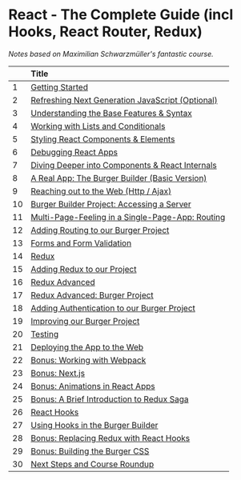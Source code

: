 # React - The Complete Guide (incl Hooks, React Router, Redux)

_Notes based on Maximilian Schwarzmüller's fantastic course._

|     | Title                                                                                                 |
| :-- | :---------------------------------------------------------------------------------------------------- |
| 1   | [ Getting Started ](01-Getting-Started/README.md)                                                     |
| 2   | [ Refreshing Next Generation JavaScript (Optional) ](02-Refreshing-Next-Generation-JS/README.md)      |
| 3   | [ Understanding the Base Features & Syntax ](03-Understanding-the-Base-Features-and-Syntax/README.md) |
| 4   | [ Working with Lists and Conditionals ](04-Working-with-Lists-and-Conditionals/README.md)             |
| 5   | [ Styling React Components & Elements ](05-Styling-React-Components-and-Elements/README.md)           |
| 6   | [ Debugging React Apps ]()                                                                            |
| 7   | [ Diving Deeper into Components & React Internals ]()                                                 |
| 8   | [ A Real App: The Burger Builder (Basic Version) ]()                                                  |
| 9   | [ Reaching out to the Web (Http / Ajax) ]()                                                           |
| 10  | [ Burger Builder Project: Accessing a Server ]()                                                      |
| 11  | [ Multi-Page-Feeling in a Single-Page-App: Routing ]()                                                |
| 12  | [ Adding Routing to our Burger Project ]()                                                            |
| 13  | [ Forms and Form Validation ]()                                                                       |
| 14  | [ Redux ]()                                                                                           |
| 15  | [ Adding Redux to our Project ]()                                                                     |
| 16  | [ Redux Advanced ]()                                                                                  |
| 17  | [ Redux Advanced: Burger Project ]()                                                                  |
| 18  | [ Adding Authentication to our Burger Project ]()                                                     |
| 19  | [ Improving our Burger Project ]()                                                                    |
| 20  | [ Testing ]()                                                                                         |
| 21  | [ Deploying the App to the Web ]()                                                                    |
| 22  | [ Bonus: Working with Webpack ]()                                                                     |
| 23  | [ Bonus: Next.js ]()                                                                                  |
| 24  | [ Bonus: Animations in React Apps ]()                                                                 |
| 25  | [ Bonus: A Brief Introduction to Redux Saga ]()                                                       |
| 26  | [ React Hooks ]()                                                                                     |
| 27  | [ Using Hooks in the Burger Builder ]()                                                               |
| 28  | [ Bonus: Replacing Redux with React Hooks ]()                                                         |
| 29  | [ Bonus: Building the Burger CSS ]()                                                                  |
| 30  | [ Next Steps and Course Roundup ]()                                                                   |
